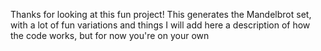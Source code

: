 Thanks for looking at this fun project!
This generates the Mandelbrot set, with a lot of fun variations and things
I will add here a description of how the code works, but for now you're on your own
